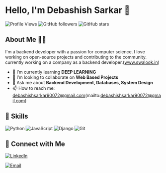 # Hello, I'm Debashish Sarkar 👋

![Profile Views](https://komarev.com/ghpvc/?username=yourusername&color=blue)
![GitHub followers](https://img.shields.io/github/followers/yourusername?label=Followers&style=social)
![GitHub stars](https://img.shields.io/github/stars/yourusername?label=Stars&style=social)

## About Me 🧑‍💻

I'm a backend developer with a passion for computer science. I love working on open-source projects and contributing to the community.
currently working on a company as a backend developer.(www.swalook.in)

- 🌱 I’m currently learning **DEEP LEARNING**
- 👯 I’m looking to collaborate on **Web Based Projects**
- 💬 Ask me about **Backend Development, Databases, System Design**
- 📫 How to reach me: debashishsarkar90072@gmail.com(mailto:debashishsarkar90072@gmail.com)


## 🚀 Skills

![Python](https://img.shields.io/badge/Python-3776AB?style=for-the-badge&logo=python&logoColor=white)
![JavaScript](https://img.shields.io/badge/JavaScript-F7DF1E?style=for-the-badge&logo=javascript&logoColor=black)
![Django](https://img.shields.io/badge/Django-092E20?style=for-the-badge&logo=django&logoColor=white)
![Git](https://img.shields.io/badge/Git-F05032?style=for-the-badge&logo=git&logoColor=white)



## 🔗 Connect with Me

[![LinkedIn](https://img.shields.io/badge/LinkedIn-0077B5?style=for-the-badge&logo=linkedin&logoColor=white)](https://linkedin.com/in/debashish-sarkar-7109491b4)

[![Email](https://img.shields.io/badge/Email-D14836?style=for-the-badge&logo=gmail&logoColor=white)](mailto:debashishsarkar90072@gmail.com)




